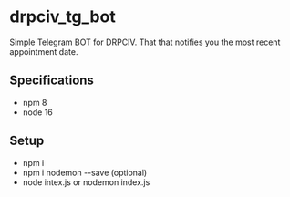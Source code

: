 # drpciv_tg_bot
Simple Telegram BOT for DRPCIV. That that notifies you the most recent appointment date.


## Specifications
* npm 8
* node 16

## Setup
- npm i
- npm i nodemon --save  (optional)
- node intex.js or nodemon index.js 
